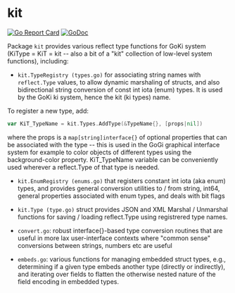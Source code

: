 # kit

[![Go Report Card](https://goreportcard.com/badge/goki.dev/ki/kit)](https://goreportcard.com/report/goki.dev/ki/kit)
[![GoDoc](https://godoc.org/goki.dev/ki/kit?status.svg)](http://godoc.org/goki.dev/ki/kit)

Package `kit` provides various reflect type functions for GoKi system (KiType = KiT = kit -- also a bit of a "kit" collection of low-level system functions), including:

* `kit.TypeRegistry (types.go)` for associating string names with
`reflect.Type` values, to allow dynamic marshaling of structs, and also
bidirectional string conversion of const int iota (enum) types.  It is used
by the GoKi ki system, hence the kit (ki types) name.

To register a new type, add:

```Go
var KiT_TypeName = kit.Types.AddType(&TypeName{}, [props|nil])
```

where the props is a `map[string]interface{}` of optional properties that can
be associated with the type -- this is used in the GoGi graphical interface
system for example to color objects of different types using the
background-color property.  KiT_TypeName variable can be conveniently used
wherever a reflect.Type of that type is needed.

* `kit.EnumRegistry (enums.go)` that registers constant int iota (aka enum) types, and
provides general conversion utilities to / from string, int64, general
properties associated with enum types, and deals with bit flags

* `kit.Type (type.go)` struct provides JSON and XML Marshal / Unmarshal functions for
saving / loading reflect.Type using registrered type names.

* `convert.go`: robust interface{}-based type conversion routines that are
useful in more lax user-interface contexts where "common sense" conversions
between strings, numbers etc are useful

* `embeds.go`: various functions for managing embedded struct types, e.g.,
determining if a given type embeds another type (directly or indirectly),
and iterating over fields to flatten the otherwise nested nature of the
field encoding in embedded types.
